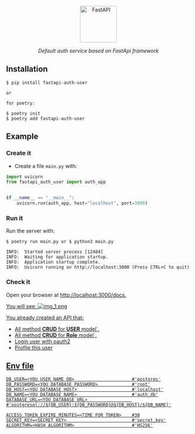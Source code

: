 <p align="center">
 <img width="100px" src="https://fastapi.tiangolo.com/img/logo-margin/logo-teal.png" alt="FastAPI">
</p>
<p align="center">
    <em>Default auth service based on FastApi framework</em>
</p>

## Installation

<div class="termy">

```console
$ pip install fastapi-auth-user

or

for poetry:

$ poetry init
$ poetry add fastapi-auth-user
```
</div>

## Example

### Create it

* Create a file `main.py` with:

```Python
import uvicorn
from fastapi_auth_user import auth_app


if __name__ == "__main__":
    uvicorn.run(auth_app, host="localhost", port=3000)
```
### Run it

Run the server with:

<div class="termy">

```console
$ poetry run main.py or $ python3 main.py

INFO:  Started server process [12484]
INFO:  Waiting for application startup.
INFO:  Application startup complete.
INFO:  Uvicorn running on http://localhost:3000 (Press CTRL+C to quit)
```

</div>

### Check it

Open your browser at <a href="http://localhost:3000/docs" class="external-link" target="_blank">http://localhost:3000/docs.

You will see:
![img_1.png](img_1.png)

You already created an API that:

* All method __CRUD__ for __USER__ model`.
* All method __CRUD__ for __Role__ model`.
* Login user with oauth2
* Profile this user

## Env file
<div class="termy">

```console
DB_USER=<YOU USER NAME DB>                      #'postgres'
DB_PASSWORD=<YOU DATABASE PASSWORD>             #'root'
DB_HOST=<YOU DATABASE HOST>                     #'localhost'
DB_NAME=<YOU DATABASE NAME>                     #'auth_db'
DATABASE_URL=<YOU DATABASE URL>                 #'postgresql://${DB_USER}:${DB_PASSWORD}@${DB_HOST}/${DB_NAME}'

ACCESS_TOKEN_EXPIRE_MINUTES=<TIME FOR TOKEN>    #30
SECRET_KEY=<SECRET KEY>                         #'secret_key'
ALGORITHM=<HASH ALGORITHM>                      #'HS256'
```

</div>
